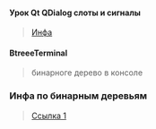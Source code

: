#### Урок Qt QDialog слоты и сигналы
> [Инфа](https://www.youtube.com/watch?v=aTZIJc-_nq4)

#### BtreeeTerminal
> бинарноге дерево в консоле

### Инфа по бинарным деревьям
> [Ссылка 1](https://neerc.ifmo.ru/wiki/index.php?title=%D0%94%D0%B5%D1%80%D0%B5%D0%B2%D0%BE_%D0%BF%D0%BE%D0%B8%D1%81%D0%BA%D0%B0,_%D0%BD%D0%B0%D0%B8%D0%B2%D0%BD%D0%B0%D1%8F_%D1%80%D0%B5%D0%B0%D0%BB%D0%B8%D0%B7%D0%B0%D1%86%D0%B8%D1%8F)
